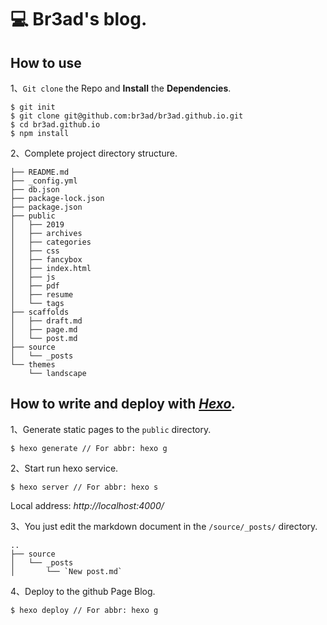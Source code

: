 # :computer: Br3ad's blog.

## How to use

1、`Git clone` the Repo and **Install** the **Dependencies**.
```
$ git init
$ git clone git@github.com:br3ad/br3ad.github.io.git
$ cd br3ad.github.io
$ npm install
```

2、Complete project directory structure.
```
├── README.md
├── _config.yml
├── db.json
├── package-lock.json
├── package.json
├── public
│   ├── 2019
│   ├── archives
│   ├── categories
│   ├── css
│   ├── fancybox
│   ├── index.html
│   ├── js
│   ├── pdf
│   ├── resume
│   └── tags
├── scaffolds
│   ├── draft.md
│   ├── page.md
│   └── post.md
├── source
│   └── _posts
└── themes
    └── landscape
```

## How to write and deploy with *[Hexo](https://hexo.io/).*

1、Generate static pages to the `public` directory.
```
$ hexo generate // For abbr: hexo g
```

2、Start run hexo service.
```
$ hexo server // For abbr: hexo s
```
Local address: *http://localhost:4000/*

3、You just edit the markdown document in the `/source/_posts/` directory.
```
..
├── source
│   └── _posts
│       └── `New post.md`
```
4、Deploy to the github Page Blog.
```
$ hexo deploy // For abbr: hexo g
```
